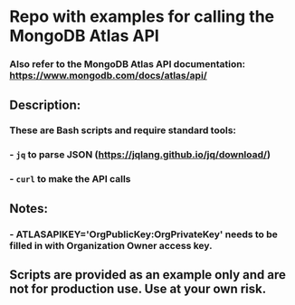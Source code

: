 # Repo with examples for calling the MongoDB Atlas API 

### Also refer to the MongoDB Atlas API documentation: https://www.mongodb.com/docs/atlas/api/

## Description:

### These are Bash scripts and require standard tools:
### - `jq` to parse JSON (https://jqlang.github.io/jq/download/)
### - `curl` to make the API calls

## Notes:
### - ATLASAPIKEY='OrgPublicKey:OrgPrivateKey' needs to be filled in with Organization Owner access key.

## Scripts are provided as an example only and are not for production use. Use at your own risk.

